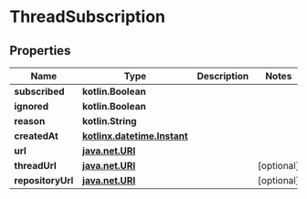 
# ThreadSubscription

## Properties
Name | Type | Description | Notes
------------ | ------------- | ------------- | -------------
**subscribed** | **kotlin.Boolean** |  | 
**ignored** | **kotlin.Boolean** |  | 
**reason** | **kotlin.String** |  | 
**createdAt** | [**kotlinx.datetime.Instant**](kotlinx.datetime.Instant.md) |  | 
**url** | [**java.net.URI**](java.net.URI.md) |  | 
**threadUrl** | [**java.net.URI**](java.net.URI.md) |  |  [optional]
**repositoryUrl** | [**java.net.URI**](java.net.URI.md) |  |  [optional]



